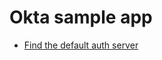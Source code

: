 # Okta sample app
- [Find the default auth server](https://github.com/hiroakimurata/ConsultingLabo/wiki/images/Okta.jpeg)
